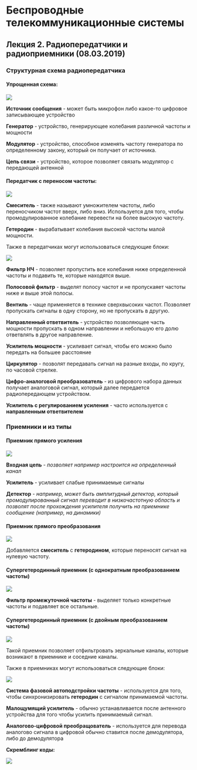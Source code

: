 # Беспроводные телекоммуникационные системы

## Лекция 2. Радиопередатчики и радиоприемники (08.03.2019)

### Структурная схема радиопередатчика ###

#### Упрощенная схема: ####

![](img/2/1.png)

**Источник сообщения** - может быть микрофон либо какое-то цифровое записывающее устройство

**Генератор** - устройство, генерирующее колебания различной частоты и мощности

**Модулятор** - устройство, способное изменять частоту генератора по определенному закону, который он получает от источника.

**Цепь связи** - устройство, которое позволяет связать модулятор с передающей антенной

#### Передатчик с переносом частоты: ####

![](img/2/2.png)

**Смеситель** - также называют умножителем частоты, либо переносчиком частот вверх, либо вниз. Используется для того, чтобы промодулированное колебание перевести на более высокую частоту.

**Гетеродин** - вырабатывает колебания высокой частоты малой мощности.

Также в передатчиках могут использоваться следующие блоки:

![](img/2/3.png)

**Фильтр НЧ** - позволяет пропустить все колебания ниже определенной частоты и подавить те, которые находятся выше.

**Полосовой фильтр** - выделят полосу частот и не пропускаяет частоты ниже и выше этой полосы.

**Вентиль** - чаще применяется в технике сверхвысоких частот. Позволяет пропускать сигналы в одну сторону, но не пропускать в другую.

**Направленный ответвитель** - устройство позволяющее часть мощности пропускать в одном направлении и небольшую его долю ответвлять в другое направление.

**Усилитель мощности** - усиливает сигнал, чтобы его можно было передать на большее расстояние

**Циркулятор** - позволят передавать сигнал на разные входы, по кругу, по часовой стрелке.

**Цифро-аналоговой преобразователь** - из цифрового набора данных получает аналоговой сигнал, который далее передается радиопередающем устройством.

**Усилитель с регулированием усиления** - часто используется с **направленным ответвителем**

### Приемники и из типы ###

#### Приемник прямого усиления ####

![](img/2/4.png)

**Входная цепь** - *позволяет например настроится на определенный канал*

**Усилитель** - усиливает слабые принимаемые сигналы

**Детектор** - *например, может быть амплитудный детектор, который промодулированный сигнал переводит в низкочастотную область и позволят после прохождения усилителя получить на приемнике сообщение (например, на динамики)*

#### Приемник прямого преобразования ####

![](img/2/5.png)

Добавляется **смеситель** с **гетеродином**, которые переносят сигнал на нулевую частоту.

#### Супергетеродинный приемник (с однократным преобразованием частоты) ####

![](img/2/6.png)

**Фильтр промежуточной частоты** - выделяет только конкретные частоты и подавляет все остальные.

#### Супергетеродинный приемник (с двойным преобразованием частоты) ####

![](img/2/7.png)

Такой приемник позволяет отфильтровать зеркальные каналы, которые возникают в приемнике и соседние каналы.

Также в приемниках могут использоваться следующие блоки:

![](img/2/8.png)

**Система фазовой автоподстройки частоты** - используется для того, чтобы синхронизировать **гетеродин** с сигналом принимаемой частоты.

**Малощумящий усилитель** - обычно устанавливается после антенного устройства для того чтобы усилить принимаемый сигнал.

**Аналогово-цифровой преобращователь** - используется для перевода аналогово сигнала в цифровой обычно ставится после демодулятора, либо до демодулятора

**Скремблинг коды:**

![](img/2/scrambling_code.png)